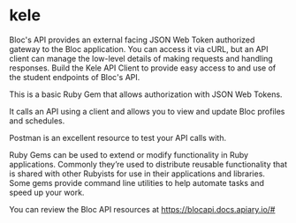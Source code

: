 # kele
Bloc's API provides an external facing JSON Web Token authorized gateway to the Bloc application. You can access it via cURL, but an API client can manage the low-level details of making requests and handling responses. Build the Kele API Client to provide easy access to and use of the student endpoints of Bloc's API.

This is a basic Ruby Gem that allows authorization with JSON Web Tokens. 

It calls an API using a client and allows you to view and update Bloc profiles and schedules.

Postman is an excellent resource to test your API calls with.

Ruby Gems can be used to extend or modify functionality in Ruby applications. Commonly they’re used to distribute reusable functionality that is shared with other Rubyists for use in their applications and libraries. Some gems provide command line utilities to help automate tasks and speed up your work.
 
You can review the Bloc API resources at https://blocapi.docs.apiary.io/#

